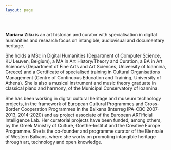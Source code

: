 ```yaml
---
layout: page
---
```


<br>

**Mariana Ziku** is an art historian and curator with specialisation in digital humanities and research focus on intangible, audiovisual and documentary heritage. 

She holds a MSc in Digital Humanities (Department of Computer Science, KU Leuven, Belgium), a MA in Art History/Theory and Curation, a BA in Art Sciences (Department of Fine Arts and Art Sciences, University of Ioannina, Greece) and a Certificate of specialised training in Cultural Organisations Management (Centre of Continuous Education and Training, University of Athens). She is also a musical instrument and music theory graduate in classical piano and harmony, of the Municipal Conservatory of Ioannina.

She has been working in digital cultural heritage and museum technology projects, in the framework of European Cultural Programmes and Cross-Border Cooperation Programmes in the Balkans (Interreg IPA-CBC 2007-2013, 2014-2020) and as project associate of the European ARTificial Intelligence Lab. Her curatorial projects have been funded, among others, by the Greek Ministry of Culture, Goethe-Institut and the Creative Europe Programme. She is the co-founder and programme curator of the Biennale of Western Balkans, where she works on promoting intangible heritage through art, technology and open knowledge.




